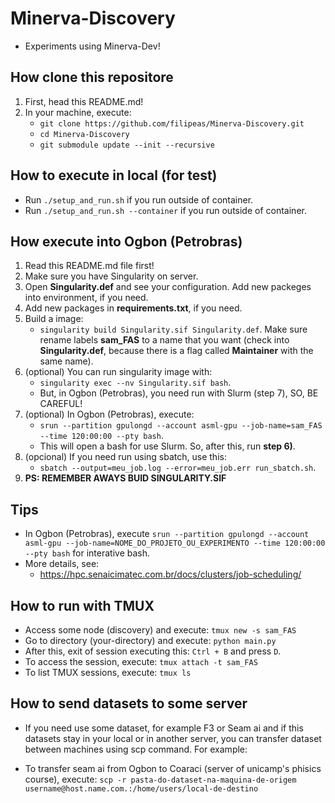 # Minerva-Discovery
- Experiments using Minerva-Dev!

## How clone this repositore
1) First, head this README.md!
2) In your machine, execute:
    - ``` git clone https://github.com/filipeas/Minerva-Discovery.git ```
    - ``` cd Minerva-Discovery ```
    - ``` git submodule update --init --recursive ```

## How to execute in local (for test)
- Run ``` ./setup_and_run.sh ``` if you run outside of container.
- Run ``` ./setup_and_run.sh --container ``` if you run outside of container.


## How execute into Ogbon (Petrobras)
1) Read this README.md file first!
2) Make sure you have Singularity on server.
3) Open **Singularity.def** and see your configuration. Add new packeges into environment, if you need.
4) Add new packages in **requirements.txt**, if you need.
5) Build a image: 
    - ``` singularity build Singularity.sif Singularity.def ```. 
    Make sure rename labels **sam_FAS** to a name that you want (check into **Singularity.def**, because there is a flag called **Maintainer** with the same name).
6) (optional) You can run singularity image with: 
    - ``` singularity exec --nv Singularity.sif bash ```. 
    - But, in Ogbon (Petrobras), you need run with Slurm (step 7), SO, BE CAREFUL!
7) (optional) In Ogbon (Petrobras), execute:
    - ``` srun --partition gpulongd --account asml-gpu --job-name=sam_FAS --time 120:00:00 --pty bash ```. 
    - This will open a bash for use Slurm. So, after this, run **step 6)**.
8) (opcional) If you need run using sbatch, use this: 
    - ``` sbatch --output=meu_job.log --error=meu_job.err run_sbatch.sh ```.
9) **PS: REMEMBER AWAYS BUID SINGULARITY.SIF**

## Tips
- In Ogbon (Petrobras), execute ``` srun --partition gpulongd --account asml-gpu --job-name=NOME_DO_PROJETO_OU_EXPERIMENTO --time 120:00:00 --pty bash ``` for interative bash.
- More details, see:
    - https://hpc.senaicimatec.com.br/docs/clusters/job-scheduling/

## How to run with TMUX
- Access some node (discovery) and execute: ``` tmux new -s sam_FAS ```
- Go to directory (your-directory) and execute: ``` python main.py ```
- After this, exit of session executing this: ``` Ctrl + B ``` and press ``` D ```.
- To access the session, execute: ``` tmux attach -t sam_FAS ```
- To list TMUX sessions, execute: ``` tmux ls ```

## How to send datasets to some server
- If you need use some dataset, for example F3 or Seam ai and if this datasets stay in your local or in another server, you can transfer dataset between machines using scp command. For example:

- To transfer seam ai from Ogbon to Coaraci (server of unicamp's phisics course), execute: ``` scp -r pasta-do-dataset-na-maquina-de-origem username@host.name.com.:/home/users/local-de-destino ```